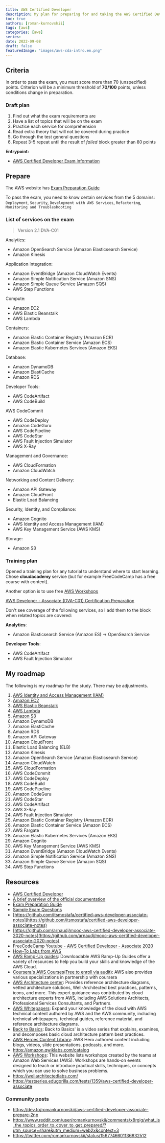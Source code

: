 ```yaml
---
title: AWS Certified Developer
description: My plan for preparing for and taking the AWS Certified Developer exam
toc: true
authors: [roman-kurnovskii]
tags: [aws]
categories: [aws]
series:
date: 2022-09-08
draft: false
featuredImage: "images/aws-cda-intro.en.png"
---
```



## Criteria

In order to pass the exam, you must score more than 70 (unspecified) points. Criterion will be a minimum threshold of **70/100** points, unless conditions change in preparation.

### Draft plan

1. Find out what the exam requirements are
2. Have a list of topics that will be on the exam
3. Practice each service for comprehension
4. Read extra theory that will not be covered during practice
5. Go through the test general questions
6. Repeat 3-5 repeat until the result of *failed* block greater than 80 points

**Entrypoint:**

- [AWS Certified Developer Exam Information](https://aws.amazon.com/certification/certified-developer-associate/)

## Prepare

The AWS website has [Exam Preparation Guide](https://d1.awsstatic.com/training-and-certification/docs-dev-associate/AWS-Certified-Developer-Associate_Exam-Guide.pdf)

To pass the exam, you need to know certain services from the 5 domains: `Deployment`, `Security`, `Development with AWS Services`, `Refactoring`, `Monitoring and Troubleshooting`

### List of services on the exam

> Version 2.1 DVA-C01

Analytics:

- Amazon OpenSearch Service (Amazon Elasticsearch Service)
- Amazon Kinesis

Application Integration:

- Amazon EventBridge (Amazon CloudWatch Events)
- Amazon Simple Notification Service (Amazon SNS)
- Amazon Simple Queue Service (Amazon SQS)
- AWS Step Functions

Compute:

- Amazon EC2
- AWS Elastic Beanstalk
- AWS Lambda

Containers:

- Amazon Elastic Container Registry (Amazon ECR)
- Amazon Elastic Container Service (Amazon ECS)
- Amazon Elastic Kubernetes Services (Amazon EKS)

Database:

- Amazon DynamoDB
- Amazon ElastiCache
- Amazon RDS

Developer Tools:

- AWS CodeArtifact
- AWS CodeBuild

AWS CodeCommit

- AWS CodeDeploy
- Amazon CodeGuru
- AWS CodePipeline
- AWS CodeStar
- AWS Fault Injection Simulator
- AWS X-Ray

Management and Governance:

- AWS CloudFormation
- Amazon CloudWatch

Networking and Content Delivery:

- Amazon API Gateway
- Amazon CloudFront
- Elastic Load Balancing

Security, Identity, and Compliance:

- Amazon Cognito
- AWS Identity and Access Management (IAM)
- AWS Key Management Service (AWS KMS)

Storage:

- Amazon S3

### Training plan

Opened a training plan for any tutorial to understand where to start learning. Chose **cloudacademy** service (but for example FreeCodeCamp has a free course with content). 

Another option is to use free [AWS Workshops](https://workshops.aws/)

[AWS Developer - Associate (DVA-C01) Certification Preparation](https://cloudacademy.com/learning-paths/aws-developer-associate-dva-c01-certification-preparation-4364/)

Don't see coverage of the following services, so I add them to the block when related topics are covered:

**Analytics**:

- Amazon Elasticsearch Service (Amazon ES) -> OpenSearch Service

**Developer Tools**:

- AWS CodeArtifact
- AWS Fault Injection Simulator

## My roadmap

The following is my roadmap for the study. There may be adjustments.

<!-- 1. 

                12   4
6. [Amazon DynamoDB](dynamodb)
7. [Amazon ElastiCache](elasticache)
8. [Amazon RDS](rds)


        13              5
9.  [Amazon API Gateway](api-gateway)
10. [Amazon CloudFront](cloudfront)
11. [Elastic Load Balancing (ELB)](elasticloadbalancing)
            14                  6
12. [Amazon Kinesis](kinesis)
13. [Amazon OpenSearch Service (Amazon Elasticsearch Service)](opensearch-service)

        15      7
14. [Amazon CloudWatch](cloudwatch)
15. [AWS CloudFormation](cloudformation)

        16      7
16. [AWS CodeCommit](codecommit)
17. [AWS CodeDeploy](codedeploy)
18. [AWS CodeBuild](codebuild)
19. [AWS CodePipeline](codepipeline)

        17      8
20. [Amazon CodeGuru](codeguru)
21. [AWS CodeStar](codestar)

    18  9
22. [AWS CodeArtifact](codeartifact)

        19      10
23. [AWS X-Ray](xray)
24. [AWS Fault Injection Simulator](fis)

        20      11
25. [Amazon Elastic Container Registry (Amazon ECR)](ecr)
26. [Amazon Elastic Container Service (Amazon ECS)](ecs)


        21      12
27. [AWS Fargate](fargate)

        22      13
28. [Amazon Elastic Kubernetes Services (Amazon EKS)](eks)


    23  14
29. [Amazon Cognito](cognito)

    24  15
30. [AWS Key Management Service (AWS KMS)](kms)


        25      16
31. [Amazon EventBridge (Amazon CloudWatch Events)](eventbridge)
    

        26      17
32. [Amazon Simple Notification Service (Amazon SNS)](sns)
33. [Amazon Simple Queue Service (Amazon SQS)](sqs)

        27      18
34. [AWS Step Functions](step-functions) 
-->


1. [AWS Identity and Access Management (IAM)](iam)
2. [Amazon EC2](ec2)
3. [AWS Elastic Beanstalk](elasticbeanstalk)
4. [AWS Lambda](lambda)
5. [Amazon S3](s3)
50. Amazon DynamoDB
51. Amazon ElastiCache
52. Amazon RDS
53. Amazon API Gateway
54. Amazon CloudFront
55. Elastic Load Balancing (ELB)
56. Amazon Kinesis
57. Amazon OpenSearch Service (Amazon Elasticsearch Service)
58. Amazon CloudWatch
59. AWS CloudFormation
60. AWS CodeCommit
61. AWS CodeDeploy
62. AWS CodeBuild
63. AWS CodePipeline
64. Amazon CodeGuru
65. AWS CodeStar
66. AWS CodeArtifact
67. AWS X-Ray
68. AWS Fault Injection Simulator
69. Amazon Elastic Container Registry (Amazon ECR)
70. Amazon Elastic Container Service (Amazon ECS)
71. AWS Fargate
72. Amazon Elastic Kubernetes Services (Amazon EKS)
73. Amazon Cognito
74. AWS Key Management Service (AWS KMS)
75. Amazon EventBridge (Amazon CloudWatch Events)
76. Amazon Simple Notification Service (Amazon SNS)
77. Amazon Simple Queue Service (Amazon SQS)
78. AWS Step Functions


## Resources

- [AWS Certified Developer](https://aws.amazon.com/certification/certified-developer-associate/)
- [A brief overview of the official documentation](https://docs.aws.amazon.com/index.html)
- [Exam Preparation Guide](https://d1.awsstatic.com/training-and-certification/docs-dev-associate/AWS-Certified-Developer-Associate_Exam-Guide.pdf)
- [Sample Exam Questions](https://d1.awsstatic.com/training-and-certification/docs-dev-associate/AWS-Certified-Developer-Associate_Sample-Questions.pdf)
- [https://github.com/itsmostafa/certified-aws-developer-associate-notes](https://github.com/itsmostafa/certified-aws-developer-associate-notes)
- [https://github.com/arnaudj/mooc-aws-certified-developer-associate-2020-notes](https://github.com/arnaudj/mooc-aws-certified-developer-associate-2020-notes)
- [FreeCodeCamp Youtube - AWS Certified Developer - Associate 2020](https://www.youtube.com/watch?v=RrKRN9zRBWs)
- [How-To Labs from AWS](https://aws.amazon.com/getting-started/hands-on/?getting-started-all.sort-by=item.additionalFields.sortOrder&getting-started-all.sort-order=asc&awsf.getting-started-category=*all&awsf.getting-started-level=*all&awsf.getting-started-content-type=*all)
- [AWS Ramp-Up guides](https://aws.amazon.com/training/ramp-up-guides): Downloadable AWS Ramp-Up Guides offer a variety of resources to help you build your skills and knowledge of the AWS Cloud.
- [Coursera's AWS Courses(Free to enroll via audit)](https://www.coursera.org/aws): AWS also provides various specializations in partnership with coursera
- [AWS Architecture center](https://aws.amazon.com/architecture/?nc2=h_ql_le_arc&cards-all.sort-by=item.additionalFields.sortDate&cards-all.sort-order=desc&awsf.content-type=*all&awsf.methodology=*all&awsf.tech-category=*all&awsf.industries=*all): Provides reference architecture diagrams, vetted architecture solutions, Well-Architected best practices, patterns, icons, and more. This expert guidance was contributed by cloud architecture experts from AWS, including AWS Solutions Architects, Professional Services Consultants, and Partners.
- [AWS Whitepapers](https://aws.amazon.com/whitepapers): Expand your knowledge of the cloud with AWS technical content authored by AWS and the AWS community, including technical whitepapers, technical guides, reference material, and reference architecture diagrams.
- [Back to Basics](https://aws.amazon.com/architecture/back-to-basics): Back to Basics' is a video series that explains, examines, and decomposes basic cloud architecture pattern best practices.
- [AWS Heroes Content Library](https://aws.amazon.com/developer/community/heroes/content-library): AWS Hero authored content including blogs, videos, slide presentations, podcasts, and more.
- https://amazon.qwiklabs.com/catalog
- [AWS Workshops](https://workshops.aws): This website lists workshops created by the teams at Amazon Web Services (AWS). Workshops are hands-on events designed to teach or introduce practical skills, techniques, or concepts which you can use to solve business problems.
- https://wellarchitectedlabs.com/
- https://testseries.edugorilla.com/tests/1359/aws-certified-developer-associate

### Community posts

- https://dev.to/romankurnovskii/aws-certified-developer-associate-prepare-2np
- https://www.reddit.com/user/romankurnovskii/comments/x8rgig/what_is_the_topics_order_to_cover_to_get_prepared/?utm_source=share&utm_medium=web2x&context=3
- https://twitter.com/romankurnovskii/status/1567746601136832512

